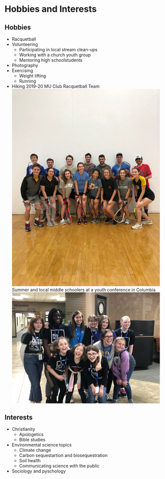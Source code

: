 # Hobbies and Interests

## Hobbies
* Racquetball
* Volunteering
  * Participating in local stream clean-ups
  * Working with a church youth group
  * Mentoring high schoolstudents
* Photography
* Exercising
  * Weight lifting
  * Running
* Hiking
2019-20 MU Club Racquetball Team
![MU Club Racquetball Team](2C887258-DDB0-400A-911B-206BF5937180.jpeg "2019 MU Club Racquetball Team")
Summer and local middle schoolers at a youth conference in Columbia
![Youth Group](88B799BE-326D-41D1-A096-6A8CE17BCC10.jpeg "Church Youth Group")

## Interests
* Christianity
  * Apologetics
  * Bible studies
* Environmental science topics
  * Climate change
  * Carbon sequestartion and biosequestration
  * Soil health
  * Communicating science with the public
* Sociology and pyschology 
